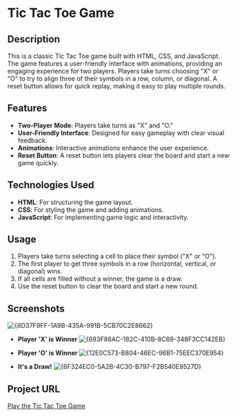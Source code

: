 # Tic Tac Toe Game

## Description
This is a classic Tic Tac Toe game built with HTML, CSS, and JavaScript. The game features a user-friendly interface with animations, providing an engaging experience for two players. Players take turns choosing "X" or "O" to try to align three of their symbols in a row, column, or diagonal. A reset button allows for quick replay, making it easy to play multiple rounds.

## Features
- **Two-Player Mode**: Players take turns as "X" and "O."
- **User-Friendly Interface**: Designed for easy gameplay with clear visual feedback.
- **Animations**: Interactive animations enhance the user experience.
- **Reset Button**: A reset button lets players clear the board and start a new game quickly.

## Technologies Used
- **HTML**: For structuring the game layout.
- **CSS**: For styling the game and adding animations.
- **JavaScript**: For implementing game logic and interactivity.

## Usage
1. Players take turns selecting a cell to place their symbol ("X" or "O").
2. The first player to get three symbols in a row (horizontal, vertical, or diagonal) wins.
3. If all cells are filled without a winner, the game is a draw.
4. Use the reset button to clear the board and start a new round.

## Screenshots
  ![{8D37F9FF-1A9B-435A-991B-5CB70C2E8662}](https://github.com/user-attachments/assets/bc96b8da-fff6-4f52-97c1-5ab744841c78)

- **Player 'X' is Winner** 
  ![{693F88AC-182C-410B-8C69-348F3CC142EB}](https://github.com/user-attachments/assets/fff10f7e-49e9-4ee6-8fca-7448f2ff59bf)

- **Player 'O' is Winner**
  ![{12E0C573-B804-46EC-96B1-75EEC370E954}](https://github.com/user-attachments/assets/eb841efc-7612-4a65-8559-b67a2e817b08)

- **It's a Draw!**
  ![{6F324EC0-5A2B-4C30-B797-F2B540E9527D}](https://github.com/user-attachments/assets/c00cee01-ca5f-4be2-bccb-fe9365d3ce9b)

## Project URL
[Play the Tic Tac Toe Game](https://naidunani.github.io/Tic-Tac-Toe/index.html)
